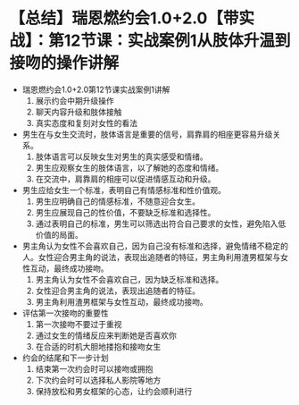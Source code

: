 # 【总结】瑞恩燃约会1.0+2.0【带实战】：第12节课：实战案例1从肢体升温到接吻的操作讲解

-   瑞恩燃约会1.0+2.0第12节课实战案例1讲解
    1.  展示约会中期升级操作
    2.  聊天内容升级和肢体接触
    3.  真实态度和复刻对女性的看法
-   男生在与女生交流时，肢体语言是重要的信号，肩靠肩的相座更容易升级关系。
    1.  肢体语言可以反映女生对男生的真实感受和情绪。
    2.  男生应观察女生的肢体语言，以了解她的态度和情绪。
    3.  在交流中，肩靠肩的相座可以促进情感互动和升级。
-   男生应给女生一个标准，表明自己有情感标准和性价值观。
    1.  男生应明确自己的情感标准，不随意迎合女生。
    2.  男生应展现自己的性价值，不要缺乏标准和选择性。
    3.  通过表明自己的标准，男生可以筛选出符合自己要求的女性，避免陷入低价值的局面。
-   男主角认为女性不会喜欢自己，因为自己没有标准和选择，避免情绪不稳定的人。女性迎合男主角的说法，表现出追随者的特征，男主角利用渣男框架与女性互动，最终成功接吻。
    1.  男主角认为女性不会喜欢自己，因为缺乏标准和选择。
    2.  女性迎合男主角的说法，表现出追随者的特征。
    3.  男主角利用渣男框架与女性互动，最终成功接吻。
-   评估第一次接吻的重要性
    1.  第一次接吻不要过于重视
    2.  通过女生的情绪反应来判断她是否喜欢你
    3.  在合适的时机大胆地搂抱和接吻女生
-   约会的结尾和下一步计划
    1.  结束第一次约会时可以接吻或拥抱
    2.  下次约会时可以选择私人影院等地方
    3.  保持放松和男女框架的心态，让约会顺利进行